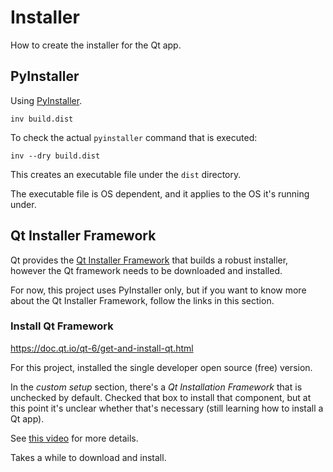 # Installer

How to create the installer for the Qt app.

## PyInstaller
Using [PyInstaller](https://pyinstaller.org/).

```
inv build.dist
```

To check the actual `pyinstaller` command that is executed:
```
inv --dry build.dist
```

This creates an executable file under the `dist` directory.

The executable file is OS dependent, and it applies to the OS it's running under.

## Qt Installer Framework
Qt provides the [Qt Installer Framework](https://doc.qt.io/qtinstallerframework/ifw-overview.html)
that builds a robust installer, however the Qt framework needs to be downloaded and installed.

For now, this project uses PyInstaller only, but if you want to know more about the Qt Installer
Framework, follow the links in this section.

### Install Qt Framework
https://doc.qt.io/qt-6/get-and-install-qt.html

For this project, installed the single developer open source (free) version.

In the _custom setup_ section, there's a _Qt Installation Framework_ that is unchecked by default.
Checked that box  to install that component, but at this point it's unclear whether that's
necessary (still learning how to install a Qt app).

See [this video](https://www.youtube.com/watch?v=1pKMcwJZay4) for more details.

Takes a while to download and install.
